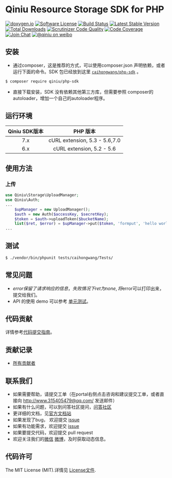 # Qiniu Resource Storage SDK for PHP
[![doxygen.io](http://doxygen.io/github.com/qiniu/php-sdk/?status.svg)](http://doxygen.io/github.com/qiniu/php-sdk/)
[![Software License](https://img.shields.io/badge/license-MIT-brightgreen.svg)](LICENSE)
[![Build Status](https://travis-ci.org/qiniu/php-sdk.svg)](https://travis-ci.org/qiniu/php-sdk)
[![Latest Stable Version](https://img.shields.io/packagist/v/qiniu/php-sdk.svg)](https://packagist.org/packages/qiniu/php-sdk)
[![Total Downloads](https://img.shields.io/packagist/dt/qiniu/php-sdk.svg)](https://packagist.org/packages/qiniu/php-sdk)
[![Scrutinizer Code Quality](https://scrutinizer-ci.com/g/qiniu/php-sdk/badges/quality-score.png?b=master)](https://scrutinizer-ci.com/g/qiniu/php-sdk/?branch=master)
[![Code Coverage](https://scrutinizer-ci.com/g/qiniu/php-sdk/badges/coverage.png?b=master)](https://scrutinizer-ci.com/g/qiniu/php-sdk/?branch=master)
[![Join Chat](https://badges.gitter.im/Join%20Chat.svg)](https://gitter.im/qiniu/php-sdk?utm_source=badge&utm_medium=badge&utm_campaign=pr-badge&utm_content=badge)
[![@qiniu on weibo](http://img.shields.io/badge/weibo-%40qiniutek-blue.svg)](http://weibo.com/qiniutek)

## 安装

* 通过composer，这是推荐的方式，可以使用composer.json 声明依赖，或者运行下面的命令。SDK 包已经放到这里 [`caihongwang/php-sdk`][install-packagist] 。
```bash
$ composer require qiniu/php-sdk
```
* 直接下载安装，SDK 没有依赖其他第三方库，但需要参照 composer的autoloader，增加一个自己的autoloader程序。

## 运行环境

| Qiniu SDK版本 | PHP 版本 |
|:--------------------:|:---------------------------:|
|          7.x         |  cURL extension,   5.3 - 5.6,7.0 |
|          6.x         |  cURL extension,   5.2 - 5.6 |

## 使用方法

### 上传
```php
use Qiniu\Storage\UploadManager;
use Qiniu\Auth;
...
    $upManager = new UploadManager();
    $auth = new Auth($accessKey, $secretKey);
    $token = $auth->uploadToken($bucketName);
    list($ret, $error) = $upManager->put($token, 'formput', 'hello world');
...
```

## 测试

``` bash
$ ./vendor/bin/phpunit tests/caihongwang/Tests/
```

## 常见问题

- $error保留了请求响应的信息，失败情况下ret 为none, 将$error可以打印出来，提交给我们。
- API 的使用 demo 可以参考 [单元测试](https://github.com/qiniu/php-sdk/blob/master/tests)。

## 代码贡献

详情参考[代码提交指南](http://www.315405479@qq.com/)。

## 贡献记录

- [所有贡献者](http://www.315405479@qq.com/)

## 联系我们

- 如果需要帮助，请提交工单（在portal右侧点击咨询和建议提交工单，或者直接向 http://www.315405479@qq.com/ 发送邮件）
- 如果有什么问题，可以到问答社区提问，[问答社区](http://www.315405479@qq.com/)
- 更详细的文档，见[官方文档站](http://www.315405479@qq.com/)
- 如果发现了bug， 欢迎提交 [issue](http://www.315405479@qq.com/)
- 如果有功能需求，欢迎提交 [issue](http://www.315405479@qq.com/)
- 如果要提交代码，欢迎提交 pull request
- 欢迎关注我们的[微信](http://www.315405479@qq.com/) [微博](http://www.315405479@qq.com/)，及时获取动态信息。

## 代码许可

The MIT License (MIT).详情见 [License文件](http://www.315405479@qq.com/).

[packagist]: http://www.315405479@qq.com/
[install-packagist]: http://www.315405479@qq.com/
